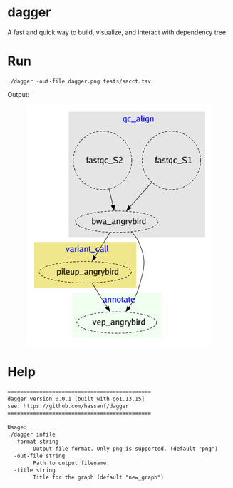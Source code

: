 # dagger
A fast and quick way to build, visualize, and interact with dependency tree


# Run

`./dagger -out-file dagger.png tests/sacct.tsv`

Output:

<p align="center">
	<a href="https://github.com/Clinical-Genomics/GoLURM">
		<img src="tests/dagger.png">
	</a>
</p>


# Help

```
=============================================
dagger version 0.0.1 [built with go1.13.15]
see: https://github.com/hassanf/dagger
=============================================

Usage:
./dagger infile
  -format string
    	Output file format. Only png is supported. (default "png")
  -out-file string
    	Path to output filename.
  -title string
    	Title for the graph (default "new_graph")
```

